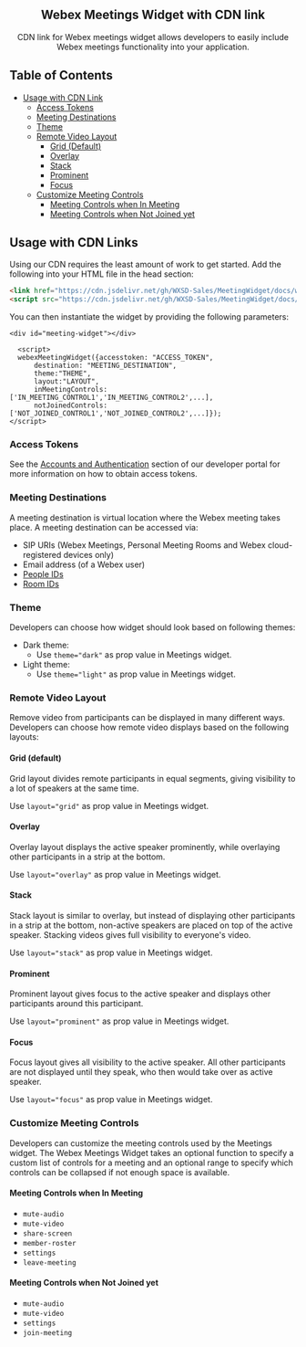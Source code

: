 <p align="center">
  <h2 align="center">Webex Meetings Widget with CDN link</h2>

  <p align="center">
   CDN link for Webex meetings widget allows developers to easily include Webex meetings functionality into your application.
  </p>
</p>

## Table of Contents

- [Usage with CDN Link](#usage-with-CDN-links)
  - [Access Tokens](#access-tokens)
  - [Meeting Destinations](#meeting-destinations)
  - [Theme](#theme)
  - [Remote Video Layout](#remote-video-layout)
    - [Grid (Default)](#grid)
    - [Overlay](#overlay)
    - [Stack](#stack)
    - [Prominent](#prominent)
    - [Focus](#focus)
  - [Customize Meeting Controls](#customize-meeting-controls)
    - [Meeting Controls when In Meeting](#meeting-controls-when-in-meeting)
    - [Meeting Controls when Not Joined yet](#meeting-controls-when-not-joined-yet)

## Usage with CDN Links

Using our CDN requires the least amount of work to get started. Add the following into your HTML file in the head section:

```html
<link href="https://cdn.jsdelivr.net/gh/WXSD-Sales/MeetingWidget/docs/webex-widgets.css" />
<script src="https://cdn.jsdelivr.net/gh/WXSD-Sales/MeetingWidget/docs/bundle.js"></script>
```
You can then instantiate the widget by providing the following parameters:

```
<div id="meeting-widget"></div>

  <script>
  webexMeetingWidget({accesstoken: "ACCESS_TOKEN",
      destination: "MEETING_DESTINATION",
      theme:"THEME",
      layout:"LAYOUT",
      inMeetingControls:['IN_MEETING_CONTROL1','IN_MEETING_CONTROL2',...],
      notJoinedControls:['NOT_JOINED_CONTROL1','NOT_JOINED_CONTROL2',...]});
</script>
```


### Access Tokens

See the [Accounts and Authentication](https://developer.webex.com/docs/getting-started#accounts-and-authentication) section of our developer portal for more information on how to obtain access tokens.

### Meeting Destinations

A meeting destination is virtual location where the Webex meeting takes place.
A meeting destination can be accessed via:

* SIP URIs (Webex Meetings, Personal Meeting Rooms and Webex cloud-registered devices only)
* Email address (of a Webex user)
* [People IDs](https://developer.webex.com/docs/api/v1/people)
* [Room IDs](https://developer.webex.com/docs/api/v1/rooms)

### Theme

Developers can choose how widget should look based on following themes:

* Dark theme:
  * Use `theme="dark"` as prop value in Meetings widget.
* Light theme:
  * Use `theme="light"` as prop value in Meetings widget.

### Remote Video Layout

Remove video from participants can be displayed in many different ways.
Developers can choose how remote video displays based on the following layouts:

#### Grid (default)

Grid layout divides remote participants in equal segments, giving visibility to a lot of speakers at the same time.

Use `layout="grid"` as prop value in Meetings widget.

#### Overlay

Overlay layout displays the active speaker prominently, while overlaying other participants in a strip at the bottom.

Use `layout="overlay"` as prop value in Meetings widget.

#### Stack

Stack layout is similar to overlay, but instead of displaying other participants in a strip at the bottom,
non-active speakers are placed on top of the active speaker.
Stacking videos gives full visibility to everyone's video.

Use `layout="stack"` as prop value in Meetings widget.

#### Prominent

Prominent layout gives focus to the active speaker and displays other participants around this participant.

Use `layout="prominent"` as prop value in Meetings widget.

#### Focus

Focus layout gives all visibility to the active speaker.
All other participants are not displayed until they speak, who then would take over as active speaker.

Use `layout="focus"` as prop value in Meetings widget.

### Customize Meeting Controls

Developers can customize the meeting controls used by the Meetings widget.
The Webex Meetings Widget takes an optional function to specify a custom list of controls for a meeting and an optional range to specify which controls can be collapsed if not enough space is available.

#### Meeting Controls when In Meeting

  * `mute-audio`
  * `mute-video`
  * `share-screen`
  * `member-roster`
  * `settings`
  * `leave-meeting`
 
#### Meeting Controls when Not Joined yet

  * `mute-audio`
  * `mute-video`
  * `settings`
  * `join-meeting`
